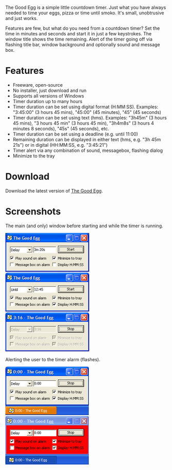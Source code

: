 The Good Egg is a simple little countdown timer. Just what you have always needed to time your eggs, pizza or time until smoko. It's small, unobtrusive and just works.

Features are few, but what do you need from a countdown timer? Set the time in minutes and seconds and start it in just a few keystrokes. The window title shows the time remaining. Alert of the timer going off via flashing title bar, window background and optionally sound and message box.

# Features #

  * Freeware, open-source
  * No installer, just download and run
  * Supports all versions of Windows
  * Timer duration up to many hours
  * Timer duration can be set using digital format (H:MM:SS). Examples: "3:45:00" (3 hours 45 mins), "45:00" (45 minutes), "45" (45 seconds)
  * Timer duration can be set using text (hms). Examples: "3h45m" (3 hours 45 mins), "3 hours 45 min" (3 hours 45 min), "3h4m8s" (3 hours 4 minutes 8 seconds), "45s" (45 seconds), etc.
  * Timer duration can be set using a deadline (e.g. until 11:00)
  * Remaining duration can be displayed in either text (hms, e.g. "3h 45m 21s") or in digital (HH:MM:SS, e.g. "3:45:21")
  * Timer alert via any combination of sound, messagebox, flashing dialog
  * Minimize to the tray

# Download #

Download the latest version of [The Good Egg](http://code.jellycan.com/files/gegg.exe).

# Screenshots #

The main (and only) window before starting and while the timer is running.

![Screenshot 1](https://raw.githubusercontent.com/brofield/gegg/master/screenshot.png)
![Screenshot 4](https://raw.githubusercontent.com/brofield/gegg/master/screenshot4.png)
![Screenshot 2](https://raw.githubusercontent.com/brofield/gegg/master/screenshot2.png)

Alerting the user to the timer alarm (flashes).

![Flashing Off](https://raw.githubusercontent.com/brofield/gegg/master/screenshot3_off.png)
![Flashing On](https://raw.githubusercontent.com/brofield/gegg/master/screenshot3_on.png)
